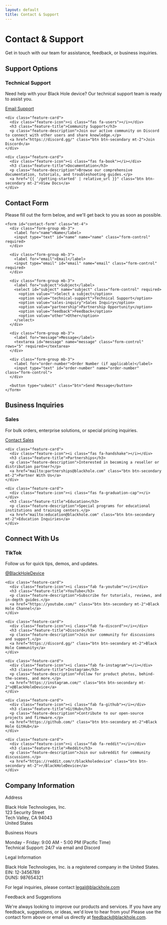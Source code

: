 ```yaml
---
layout: default
title: Contact & Support
---
```


<div class="hero fade-in">
  <h1>Contact & Support</h1>
  <p>Get in touch with our team for assistance, feedback, or business inquiries.</p>
</div>

<section class="fade-in">
  <h2 class="section-title">Support Options</h2>
  
  <div class="features-grid">
    <div class="feature-card">
      <div class="feature-icon"><i class="fas fa-question-circle"></i></div>
      <h3 class="feature-title">Technical Support</h3>
      <p class="feature-description">Need help with your Black Hole device? Our technical support team is ready to assist you.</p>
      <a href="mailto:support@blackhole.com" class="btn btn-secondary mt-2">Email Support</a>
    </div>
    
    <div class="feature-card">
      <div class="feature-icon"><i class="fas fa-users"></i></div>
      <h3 class="feature-title">Community Support</h3>
      <p class="feature-description">Join our active community on Discord to connect with other users and share knowledge.</p>
      <a href="https://discord.gg/" class="btn btn-secondary mt-2">Join Discord</a>
    </div>
    
    <div class="feature-card">
      <div class="feature-icon"><i class="fas fa-book"></i></div>
      <h3 class="feature-title">Documentation</h3>
      <p class="feature-description">Browse our comprehensive documentation, tutorials, and troubleshooting guides.</p>
      <a href="{{ '/getting-started' | relative_url }}" class="btn btn-secondary mt-2">View Docs</a>
    </div>
  </div>
</section>

<section class="fade-in">
  <h2 class="section-title">Contact Form</h2>
  
  <div class="faq-item">
    <p>Please fill out the form below, and we'll get back to you as soon as possible.</p>
    
    <form id="contact-form" class="mt-4">
      <div class="form-group mb-3">
        <label for="name">Name</label>
        <input type="text" id="name" name="name" class="form-control" required>
      </div>
      
      <div class="form-group mb-3">
        <label for="email">Email</label>
        <input type="email" id="email" name="email" class="form-control" required>
      </div>
      
      <div class="form-group mb-3">
        <label for="subject">Subject</label>
        <select id="subject" name="subject" class="form-control" required>
          <option value="">Select a subject</option>
          <option value="technical-support">Technical Support</option>
          <option value="sales-inquiry">Sales Inquiry</option>
          <option value="partnership">Partnership Opportunity</option>
          <option value="feedback">Feedback</option>
          <option value="other">Other</option>
        </select>
      </div>
      
      <div class="form-group mb-3">
        <label for="message">Message</label>
        <textarea id="message" name="message" class="form-control" rows="5" required></textarea>
      </div>
      
      <div class="form-group mb-3">
        <label for="order-number">Order Number (if applicable)</label>
        <input type="text" id="order-number" name="order-number" class="form-control">
      </div>
      
      <button type="submit" class="btn">Send Message</button>
    </form>
  </div>
</section>

<section class="fade-in">
  <h2 class="section-title">Business Inquiries</h2>
  
  <div class="features-grid">
    <div class="feature-card">
      <div class="feature-icon"><i class="fas fa-briefcase"></i></div>
      <h3 class="feature-title">Sales</h3>
      <p class="feature-description">For bulk orders, enterprise solutions, or special pricing inquiries.</p>
      <a href="mailto:sales@blackhole.com" class="btn btn-secondary mt-2">Contact Sales</a>
    </div>
    
    <div class="feature-card">
      <div class="feature-icon"><i class="fas fa-handshake"></i></div>
      <h3 class="feature-title">Partnerships</h3>
      <p class="feature-description">Interested in becoming a reseller or distribution partner?</p>
      <a href="mailto:partnerships@blackhole.com" class="btn btn-secondary mt-2">Partner With Us</a>
    </div>
    
    <div class="feature-card">
      <div class="feature-icon"><i class="fas fa-graduation-cap"></i></div>
      <h3 class="feature-title">Education</h3>
      <p class="feature-description">Special programs for educational institutions and training centers.</p>
      <a href="mailto:education@blackhole.com" class="btn btn-secondary mt-2">Education Inquiries</a>
    </div>
  </div>
</section>

<section class="fade-in">
  <h2 class="section-title">Connect With Us</h2>
  
  <div class="features-grid">
    <div class="feature-card">
      <div class="feature-icon"><i class="fab fa-tiktok"></i></div>
      <h3 class="feature-title">TikTok</h3>
      <p class="feature-description">Follow us for quick tips, demos, and updates.</p>
      <a href="https://tiktok.com/" class="btn btn-secondary mt-2">@BlackHoleDevice</a>
    </div>
    
    <div class="feature-card">
      <div class="feature-icon"><i class="fab fa-youtube"></i></div>
      <h3 class="feature-title">YouTube</h3>
      <p class="feature-description">Subscribe for tutorials, reviews, and in-depth guides.</p>
      <a href="https://youtube.com/" class="btn btn-secondary mt-2">Black Hole Channel</a>
    </div>
    
    <div class="feature-card">
      <div class="feature-icon"><i class="fab fa-discord"></i></div>
      <h3 class="feature-title">Discord</h3>
      <p class="feature-description">Join our community for discussions and support.</p>
      <a href="https://discord.gg/" class="btn btn-secondary mt-2">Black Hole Community</a>
    </div>
    
    <div class="feature-card">
      <div class="feature-icon"><i class="fab fa-instagram"></i></div>
      <h3 class="feature-title">Instagram</h3>
      <p class="feature-description">Follow for product photos, behind-the-scenes, and more.</p>
      <a href="https://instagram.com/" class="btn btn-secondary mt-2">@BlackHoleDevice</a>
    </div>
    
    <div class="feature-card">
      <div class="feature-icon"><i class="fab fa-github"></i></div>
      <h3 class="feature-title">GitHub</h3>
      <p class="feature-description">Contribute to our open-source projects and firmware.</p>
      <a href="https://github.com/" class="btn btn-secondary mt-2">Black Hole GitHub</a>
    </div>
    
    <div class="feature-card">
      <div class="feature-icon"><i class="fab fa-reddit"></i></div>
      <h3 class="feature-title">Reddit</h3>
      <p class="feature-description">Join our subreddit for community discussions.</p>
      <a href="https://reddit.com/r/blackholedevice" class="btn btn-secondary mt-2">r/BlackHoleDevice</a>
    </div>
  </div>
</section>

<section class="fade-in">
  <h2 class="section-title">Company Information</h2>
  
  <div class="faq-item">
    <p class="faq-question">Address</p>
    <div class="faq-answer">
      <p>Black Hole Technologies, Inc.<br>
      123 Security Street<br>
      Tech Valley, CA 94043<br>
      United States</p>
    </div>
  </div>
  
  <div class="faq-item">
    <p class="faq-question">Business Hours</p>
    <div class="faq-answer">
      <p>Monday - Friday: 9:00 AM - 5:00 PM (Pacific Time)<br>
      Technical Support: 24/7 via email and Discord</p>
    </div>
  </div>
  
  <div class="faq-item">
    <p class="faq-question">Legal Information</p>
    <div class="faq-answer">
      <p>Black Hole Technologies, Inc. is a registered company in the United States.<br>
      EIN: 12-3456789<br>
      DUNS: 987654321</p>
      <p>For legal inquiries, please contact <a href="mailto:legal@blackhole.com">legal@blackhole.com</a></p>
    </div>
  </div>
</section>

<div class="faq-item fade-in mt-5">
  <p class="faq-question">Feedback and Suggestions</p>
  <div class="faq-answer">
    <p>We're always looking to improve our products and services. If you have any feedback, suggestions, or ideas, we'd love to hear from you! Please use the contact form above or email us directly at <a href="mailto:feedback@blackhole.com">feedback@blackhole.com</a>.</p>
  </div>
</div>

<script>
  document.addEventListener('DOMContentLoaded', function() {
    const contactForm = document.getElementById('contact-form');
    if (contactForm) {
      contactForm.addEventListener('submit', function(e) {
        e.preventDefault();
        alert('Thank you for your message! Our team will get back to you soon.');
        contactForm.reset();
      });
    }
  });
</script>
